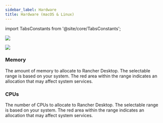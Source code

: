 ```yaml
---
sidebar_label: Hardware
title: Hardware (macOS & Linux)
---
```


<head>
  <link rel="canonical" href="https://docs.rancherdesktop.io/ui/preferences/virtual-machine/hardware"/>
</head>

import TabsConstants from '@site/core/TabsConstants';

<Tabs groupId="os">
<TabItem value="macOS">

![](https://suse-rancher-media.s3.amazonaws.com/desktop/v1.11/preferences/macOS_virtualMachine_tabHardware.png)

</TabItem>
<TabItem value="Linux">

![](https://suse-rancher-media.s3.amazonaws.com/desktop/v1.11/preferences/Linux_virtualMachine_tabHardware.png)

</TabItem>
</Tabs>

### Memory

The amount of memory to allocate to Rancher Desktop. The selectable range is based on your system. The red area within the range indicates an allocation that may affect system services.

### CPUs

The number of CPUs to allocate to Rancher Desktop. The selectable range is based on your system. The red area within the range indicates an allocation that may affect system services.

